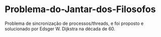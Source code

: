 # Problema-do-Jantar-dos-Filosofos
Problema de sincronização de processos/threads, e foi proposto e solucionado por Edsger W. Dijkstra na década de 60.
